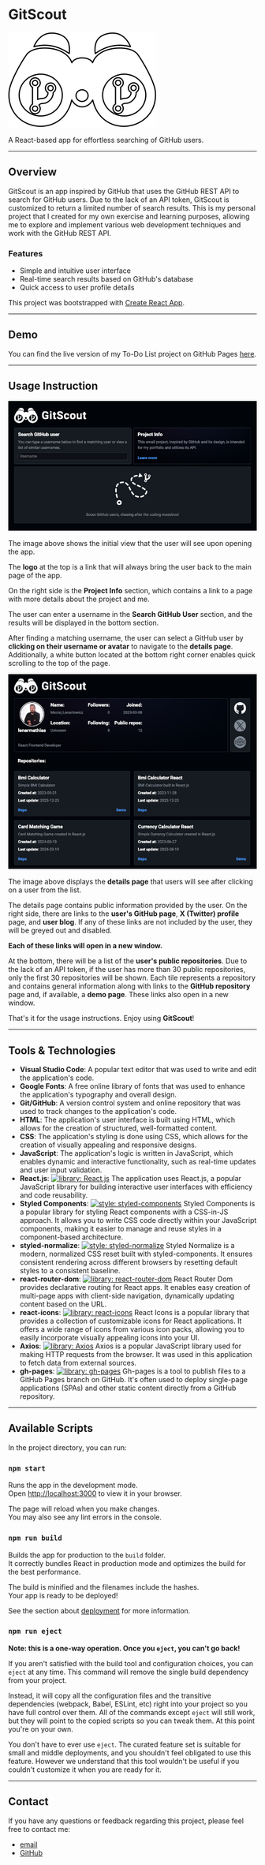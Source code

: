 # GitScout

![GitScout Logo](public/images/GSLogoReadme.png)

A React-based app for effortless searching of GitHub users.

---

## Overview

GitScout is an app inspired by GitHub that uses the GitHub REST API to search for GitHub users. Due to the lack of an API token, GitScout is customized to return a limited number of search results. This is my personal project that I created for my own exercise and learning purposes, allowing me to explore and implement various web development techniques and work with the GitHub REST API.

### Features

- Simple and intuitive user interface
- Real-time search results based on GitHub's database
- Quick access to user profile details

This project was bootstrapped with [Create React App](https://github.com/facebook/create-react-app).

---

## Demo

You can find the live version of my To-Do List project on GitHub Pages [here](https://lenarmathias.github.io/git-scout/).

---

## Usage Instruction

![Initial Page View](public/images/initialView.jpeg)

The image above shows the initial view that the user will see upon opening the app.

The **logo** at the top is a link that will always bring the user back to the main page of the app.

On the right side is the **Project Info** section, which contains a link to a page with more details about the project and me.

The user can enter a username in the **Search GitHub User** section, and the results will be displayed in the bottom section.

After finding a matching username, the user can select a GitHub user by **clicking on their username or avatar** to navigate to the **details page**. Additionally, a white button located at the bottom right corner enables quick scrolling to the top of the page.

![Details Page View](public/images/detailsView.jpeg)

The image above displays the **details page** that users will see after clicking on a user from the list.

The details page contains public information provided by the user. On the right side, there are links to the **user's GitHub page**, **X (Twitter) profile** page, and **user blog**. If any of these links are not included by the user, they will be greyed out and disabled.

**Each of these links will open in a new window.**

At the bottom, there will be a list of the **user's public repositories**. Due to the lack of an API token, if the user has more than 30 public repositories, only the first 30 repositories will be shown. Each tile represents a repository and contains general information along with links to the **GitHub repository** page and, if available, a **demo page**. These links also open in a new window.

That's it for the usage instructions. Enjoy using **GitScout**!

---

## Tools & Technologies

- **Visual Studio Code**: A popular text editor that was used to write and edit the application's code.
- **Google Fonts**: A free online library of fonts that was used to enhance the application's typography and overall design.
- **Git/GitHub**: A version control system and online repository that was used to track changes to the application's code.
- **HTML**: The application's user interface is built using HTML, which allows for the creation of structured, well-formatted content.
- **CSS**: The application's styling is done using CSS, which allows for the creation of visually appealing and responsive designs.
- **JavaScript**: The application's logic is written in JavaScript, which enables dynamic and interactive functionality, such as real-time updates and user input validation.
- **React.js**: [![library: React.js](https://img.shields.io/badge/library-⚛️%20React.js-61DAFB.svg)](https://reactjs.org/)
 The application uses React.js, a popular JavaScript library for building interactive user interfaces with efficiency and code reusability.
- **Styled Components**: [![style: styled-components](https://img.shields.io/badge/style-%F0%9F%92%85%20styled--components-orange.svg?colorB=daa357&colorA=db748e)](https://github.com/styled-components/styled-components) Styled Components is a popular library for styling React components with a CSS-in-JS approach. It allows you to write CSS code directly within your JavaScript components, making it easier to manage and reuse styles in a component-based architecture.
- **styled-normalize**: [![style: styled-normalize](https://img.shields.io/badge/style-%F0%9F%93%8C%20styled--normalize-yellow.svg)](https://github.com/sergeysova/styled-normalize) Styled Normalize is a modern, normalized CSS reset built with styled-components. It ensures consistent rendering across different browsers by resetting default styles to a consistent baseline.
- **react-router-dom**: [![library: react-router-dom](https://img.shields.io/badge/library-%F0%9F%8C%8E%20react--router--dom-green.svg)](https://github.com/ReactTraining/react-router) React Router Dom provides declarative routing for React apps. It enables easy creation of multi-page apps with client-side navigation, dynamically updating content based on the URL.
- **react-icons**: [![library: react-icons](https://img.shields.io/badge/library-%E2%9D%A4%EF%B8%8F%20react--icons-%239f4686)](https://react-icons.github.io/react-icons/) React Icons is a popular library that provides a collection of customizable icons for React applications. It offers a wide range of icons from various icon packs, allowing you to easily incorporate visually appealing icons into your UI.
- **Axios**: [![library: Axios](https://img.shields.io/badge/library-%F0%9F%94%97%20axios-purple.svg)](https://github.com/axios/axios) Axios is a popular JavaScript library used for making HTTP requests from the browser. It was used in this application to fetch data from external sources.
- **gh-pages**: [![library: gh-pages](https://img.shields.io/badge/library-%F0%9F%93%84%20gh--pages-orange.svg)](https://github.com/tschaub/gh-pages) Gh-pages is a tool to publish files to a GitHub Pages branch on GitHub. It's often used to deploy single-page applications (SPAs) and other static content directly from a GitHub repository.

---

## Available Scripts

In the project directory, you can run:

### `npm start`

Runs the app in the development mode.\
Open [http://localhost:3000](http://localhost:3000) to view it in your browser.

The page will reload when you make changes.\
You may also see any lint errors in the console.

### `npm run build`

Builds the app for production to the `build` folder.\
It correctly bundles React in production mode and optimizes the build for the best performance.

The build is minified and the filenames include the hashes.\
Your app is ready to be deployed!

See the section about [deployment](https://facebook.github.io/create-react-app/docs/deployment) for more information.

### `npm run eject`

**Note: this is a one-way operation. Once you `eject`, you can't go back!**

If you aren't satisfied with the build tool and configuration choices, you can `eject` at any time. This command will remove the single build dependency from your project.

Instead, it will copy all the configuration files and the transitive dependencies (webpack, Babel, ESLint, etc) right into your project so you have full control over them. All of the commands except `eject` will still work, but they will point to the copied scripts so you can tweak them. At this point you're on your own.

You don't have to ever use `eject`. The curated feature set is suitable for small and middle deployments, and you shouldn't feel obligated to use this feature. However we understand that this tool wouldn't be useful if you couldn't customize it when you are ready for it.

---

## Contact

If you have any questions or feedback regarding this project, please feel free to contact me:

- [email](lenarmathias@gmail.com)
- [GitHub](https://github.com/lenarmathias)

